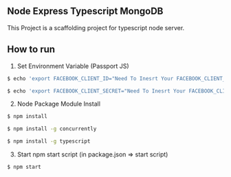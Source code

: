 ## Node Express Typescript MongoDB
This Project is a scaffolding project for typescript node server.

## How to run
1. Set Environment Variable (Passport JS)
```bash
$ echo 'export FACEBOOK_CLIENT_ID="Need To Inesrt Your FACEBOOK_CLIENT_ID"' >> ~/.bash_profile 
```

```bash
$ echo 'export FACEBOOK_CLIENT_SECRET="Need To Inesrt Your FACEBOOK_CLIENT_SECRET"' >> ~/.bash_profile 
```

2. Node Package Module Install
```bash
$ npm install
```
```bash
$ npm install -g concurrently
```
```bash
$ npm install -g typescript
```

3. Start npm start script (in package.json => start script)
```bash
$ npm start
```
